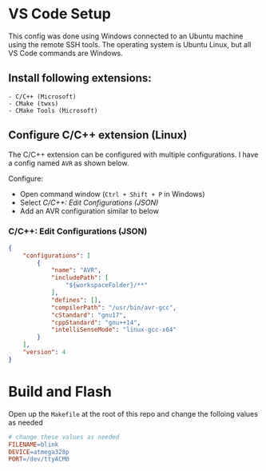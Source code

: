 # VS Code Setup

This config was done using Windows connected to an Ubuntu machine using the remote SSH tools. The operating system is Ubuntu Linux, but all VS Code commands are Windows.

## Install following extensions:
    - C/C++ (Microsoft)
    - CMake (twxs)
    - CMake Tools (Microsoft)

## Configure C/C++ extension (Linux)

The C/C++ extension can be configured with multiple configurations.
I have a config named `AVR` as shown below.

Configure:
 - Open command window (`Ctrl + Shift + P` in Windows)
 - Select _C/C++: Edit Configurations (JSON)_
 - Add an AVR configuration similar to below

### C/C++: Edit Configurations (JSON) 
```json
{
    "configurations": [
        {
            "name": "AVR",
            "includePath": [
                "${workspaceFolder}/**"
            ],
            "defines": [],
            "compilerPath": "/usr/bin/avr-gcc",
            "cStandard": "gnu17",
            "cppStandard": "gnu++14",
            "intelliSenseMode": "linux-gcc-x64"
        }
    ],
    "version": 4
}
```

# Build and Flash
Open up the `Makefile` at the root of this repo and change the folloing values as needed
```makefile
# change these values as needed
FILENAME=blink
DEVICE=atmega328p
PORT=/dev/ttyACM0
```